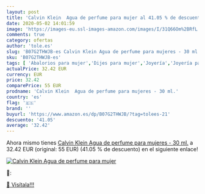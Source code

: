 ```yaml
---
layout: post
title: 'Calvin Klein  Agua de perfume para mujer al 41.05 % de descuento'
date: 2020-05-02 14:01:59
image: 'https://images-eu.ssl-images-amazon.com/images/I/31Q66Om%2BRfL._SL400_.jpg'
comments: true
category: ofertas
author: 'tole.es'
slug: 'B07G2THWJB-es Calvin Klein Agua de perfume para mujeres - 30 ml.'
sku: 'B07G2THWJB-es'
tags: [ 'Abalorios para mujer','Dijes para mujer','Joyería','Joyería para mujer','agua','de','perfume', ]
actualPrice: 32.42 EUR
currency: EUR
price: 32.42
comparePrice: 55 EUR
prodname: 'Calvin Klein  Agua de perfume para mujeres - 30 ml.'
country: 'es'
flag: '🇪🇸'
brand: ''
buyurl: 'https://www.amazon.es/dp/B07G2THWJB/?tag=tolees-21'
descuento: '41.05'
average: '32.42'
---
```


Ahora mismo tienes [Calvin Klein  Agua de perfume para mujeres - 30 ml.](https://www.amazon.es/dp/B07G2THWJB/?tag=tolees-21) a 32.42 EUR (original: 55 EUR) (41.05 %  de descuento) en el siguiente enlace!

[![Calvin Klein  Agua de perfume para mujer](https://images-eu.ssl-images-amazon.com/images/I/31Q66Om%2BRfL._SL400_.jpg)](https://www.amazon.es/dp/B07G2THWJB/?tag=tolees-21)

🔎:


[🛒 Visítala!!!](https://www.amazon.es/dp/B07G2THWJB/?tag=tolees-21)

